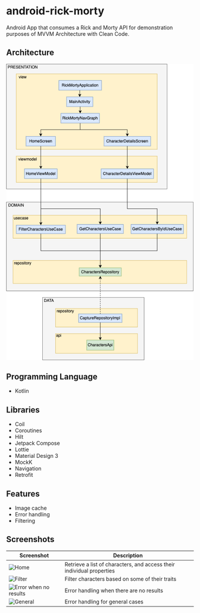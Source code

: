 # android-rick-morty

Android App that consumes a Rick and Morty API for demonstration purposes of MVVM Architecture with
Clean Code.

## Architecture

![Architecture of app](/docs/architecture.png)

## Programming Language

- Kotlin

## Libraries

- Coil
- Coroutines
- Hilt
- Jetpack Compose
- Lottie
- Material Design 3
- MockK
- Navigation
- Retrofit

## Features

- Image cache
- Error handling
- Filtering

## Screenshots

| Screenshot                                           | Description                                                           |
|------------------------------------------------------|-----------------------------------------------------------------------|
| ![Home](/docs/home.gif)                              | Retrieve a list of characters, and access their individual properties |
| ![Filter](/docs/filter.gif)                          | Filter characters based on some of their traits                       |
| ![Error when no results](/docs/error-no-results.gif) | Error handling when there are no results                              |
| ![General](/docs/error-general.gif)                  | Error handling for general cases                                      |
